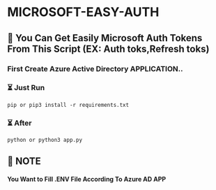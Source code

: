 # MICROSOFT-EASY-AUTH

## 📢 You Can Get Easily Microsoft Auth Tokens From This Script (EX: Auth toks,Refresh toks)


### First Create Azure Active Directory APPLICATION.. 


### ⏳ Just Run 

```
pip or pip3 install -r requirements.txt 

```

### ⏳ After

```
python or python3 app.py

```

## 🏮 NOTE
#### You Want to Fill .ENV File According To Azure AD APP
